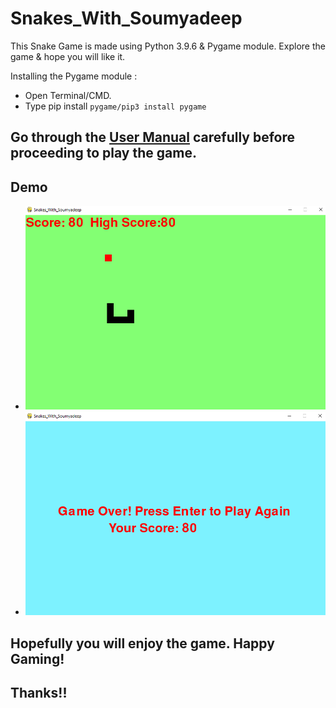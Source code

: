 # Snakes_With_Soumyadeep

This Snake Game is made using Python 3.9.6 & Pygame module. Explore the game & hope you will like it.

Installing the Pygame module :

* Open Terminal/CMD.
* Type pip install `pygame/pip3 install pygame`

## Go through the [User Manual](User-Manual.md) carefully before proceeding to play the game. 
## Demo
- ![](Images/Demo1.png)
- ![](Images/Demo2.png)
## Hopefully you will enjoy the game. Happy Gaming!

## Thanks!!


